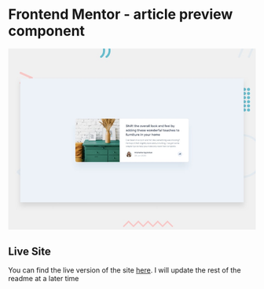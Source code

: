 # Frontend Mentor - article preview component

![Design preview for the article preview component coding challenge](./develop/assets/images/desktop-preview.jpg)

## Live Site

You can find the live version of the site [here](). I will update the rest of the readme at a later time